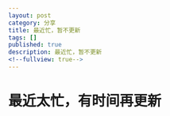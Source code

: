 ```yaml
---
layout: post
category: 分享
title: 最近忙，暂不更新
tags: []
published: true
description: 最近忙，暂不更新
<!--fullview: true-->
---
```


# 最近太忙，有时间再更新